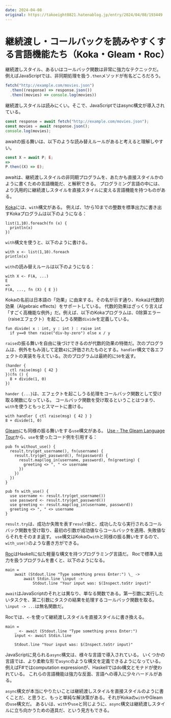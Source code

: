 ```yaml
---
date: 2024-04-08
original: https://takoeight0821.hatenablog.jp/entry/2024/04/08/193449
---
```

# 継続渡し・コールバックを読みやすくする言語機能たち（Koka・Gleam・Roc）

継続渡しスタイル、あるいはコールバック関数は非常に強力なテクニックだ。
例えばJavaScriptでは、非同期処理を扱う`.then`メソッドが有名どころだろう。

```javascript
fetch("http://example.com/movies.json")
  .then((response) => response.json())
  .then((movies) => console.log(movies))
```

継続渡しスタイルは読みにくい。そこで、JavaScriptではasync構文が導入されている。

```javascript
const response = await fetch("http://example.com/movies.json");
const movies = await response.json();
console.log(movies);
```

awaitの振る舞いは、以下のような読み替えルールがあると考えると理解しやすい。

```javascript
const X = await P; E;
=>
P.then((X) => E);
```

awaitは、継続渡しスタイルの非同期プログラムを、あたかも直接スタイルかのように書くための言語機能だ、と解釈できる。
プログラミング言語の中には、より汎用的に継続渡しスタイルを直接スタイルに変える言語機能を持つものがある。

[Koka](https://koka-lang.github.io/koka/doc/index.html)には、`with`構文がある。
例えば、1から10までの整数を標準出力に書き出すKokaプログラムは以下のようになる：

```koka
list(1,10).foreach(fn (x) {
  println(x)
})
```

`with`構文を使うと、以下のように書ける。

```koka
with x <- list(1,10).foreach
println(x)
```

`with`の読み替えルールは以下のようになる：

```
with X <- F(A, ...)
E
=>
F(A, ..., fn (X) { E })
```

Kokaの名前は日本語の「効果」に由来する。その名が示す通り、Kokaは代数的効果（Algebraic effects）をサポートしている。
代数的効果はざっくり言えば「すごく高機能な例外」だ。例えば、以下のKokaプログラムは、0除算エラー（raiseエフェクト）を起こしうる関数`divide`を定義している。

```koka
fun divide( x : int, y : int ) : raise int
  if y==0 then raise("div-by-zero") else x / y
```

`raise`の振る舞いを自由に後づけできるのが代数的効果の特徴だ。次のプログラムは、例外をもみ消して定数`42`に評価されたものとする。`handler`構文で各エフェクトの実装を与えている。次のプログラムは最終的に`50`を返す。

```koka
(hander {
  ctl raise(msg) { 42 }
})(fn () {
  8 + divide(1, 0)
})
```

`hander {...}`は、エフェクトを起こしうる処理をコールバック関数として受け取る関数になっている。
コールバック関数を受け取るということはつまり、`with`を使うともっとスマートに書ける。

```koka
with handler { ctl raise(msg) { 42 } }
8 + divide(1, 0)
```

[Gleam](https://gleam.run/)にも同様の振る舞いをする`use`構文がある。
[Use \- The Gleam Language Tour](https://tour.gleam.run/advanced-features/use/)から、`use`を使ったコード例を引用する：

```gleam
pub fn without_use() {
  result.try(get_username(), fn(username) {
    result.try(get_password(), fn(password) {
      result.map(log_in(username, password), fn(greeting) {
        greeting <> ", " <> username
      })
    })
  })
}

pub fn with_use() {
  use username <- result.try(get_username())
  use password <- result.try(get_password())
  use greeting <- result.map(log_in(username, password))
  greeting <> ", " <> username
}
```

`result.try`は、成功か失敗を表す`result`値と、成功したなら実行されるコールバック関数を受け取り、最初の引数が成功値ならコールバックを適用、失敗値ならそれをそのまま返す。
`use`構文はKokaの`with`と同様の振る舞いをするので、`with_use()`のような書き方ができる。

[Roc](https://www.roc-lang.org/)はHaskellに似た軽量な構文を持つプログラミング言語だ。
Rocで標準入出力を扱うプログラムを書くと、以下のようになる。

```roc
main =
    await (Stdout.line "Type something press Enter:") \_ ->
        await Stdin.line \input ->
            Stdout.line "Your input was: $(Inspect.toStr input)"
```

`await`はJavaScriptのそれとは異なり、単なる関数である。第一引数に実行したいタスクを、第二引数にタスクの結果を処理するコールバック関数を取る。`\input -> ...`は無名関数だ。

Rocでは、`<-`を使って継続渡しスタイルを直接スタイルに書き換える。

```roc
main =
    _ <- await (Stdout.line "Type something press Enter:")
    input <- await Stdin.line

    Stdout.line "Your input was: $(Inspect.toStr input)"
```

JavaScriptに見られる`async`構文は、様々な言語で導入されている。
いくつかの言語では、より柔軟な形で`async`のような構文を定義できるようになっている。
例えばF#ではcomputation expressionが、Haskellではdo構文とモナドが使われている。
これらの言語機能は強力な反面、言語への導入に少々ハードルがある。

`async`構文が本当にやりたいことは継続渡しスタイルを直接スタイルのように書くことだ、と思うと、もっと単純な解決策がある。それがKokaの`with`やGleamの`use`構文だ。
あるいは、`with`や`use`と同じように、`async`構文は継続渡しスタイルに立ち向かうための道具だ、という見方もできる。